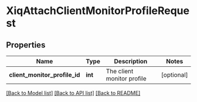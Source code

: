 # XiqAttachClientMonitorProfileRequest

## Properties
Name | Type | Description | Notes
------------ | ------------- | ------------- | -------------
**client_monitor_profile_id** | **int** | The client monitor profile | [optional] 

[[Back to Model list]](../README.md#documentation-for-models) [[Back to API list]](../README.md#documentation-for-api-endpoints) [[Back to README]](../README.md)


